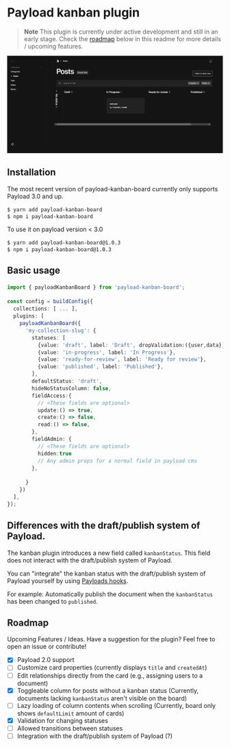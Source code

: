 # Payload kanban plugin

> **Note**
> This plugin is currently under active development and still in an early stage.
> Check the [roadmap](#roadmap) below in this readme for more details / upcoming features.

<picture>
  <source media="(prefers-color-scheme: dark)" src="./preview-dark.png" />
  <source media="(prefers-color-scheme: light)" src="./preview-light.png" />
  <img alt="Shows an image illustrating the payload-kanban-board plugin" src="./preview-dark.png">
</picture>

## Installation

The most recent version of payload-kanban-board currently only supports Payload 3.0 and up.

```shell
$ yarn add payload-kanban-board
$ npm i payload-kanban-board
```

To use it on payload version < 3.0

```shell
$ yarn add payload-kanban-board@1.0.3
$ npm i payload-kanban-board@1.0.3
```

## Basic usage

```typescript
import { payloadKanbanBoard } from 'payload-kanban-board';

const config = buildConfig({
  collections: [ ... ],
  plugins: [
    payloadKanbanBoard({
      'my-collection-slug': {
        statuses: [
          {value: 'draft', label: 'Draft', dropValidation:({user,data})=>return true}, //<dropValidation key is optional>
          {value: 'in-progress', label: 'In Progress'},
          {value: 'ready-for-review', label: 'Ready for review'},
          {value: 'published', label: 'Published'},
        ],
        defaultStatus: 'draft',
        hideNoStatusColumn: false,
        fieldAccess:{
          // <These fields are optional>
          update:() => true,
          create:() => false,
          read:() => false,
        },
        fieldAdmin: {
          // <These fields are optional>
          hidden:true
          // Any admin props for a normal field in payload cms
        },

      }
    })
  ],
});
```

## Differences with the draft/publish system of Payload.

The kanban plugin introduces a new field called `kanbanStatus`. This field does not interact with the draft/publish
system of Payload.

You can "integrate" the kanban status with the draft/publish system of Payload yourself by
using [Payloads hooks](https://payloadcms.com/docs/hooks/overview).

For example: Automatically publish the document when the `kanbanStatus` has been changed to `published`.

<h2 id="roadmap">Roadmap</h2>
Upcoming Features / Ideas. Have a suggestion for the plugin? Feel free to open an issue or contribute!

- [x] Payload 2.0 support
- [ ] Customize card properties (currently displays `title` and `createdAt`)
- [ ] Edit relationships directly from the card (e.g., assigning users to a document)
- [x] Toggleable column for posts without a kanban status (Currently, documents lacking `kanbanStatus` aren't
      visible on the board)
- [ ] Lazy loading of column contents when scrolling (Currently, board only shows `defaultLimit` amount of cards)
- [x] Validation for changing statuses
- [ ] Allowed transitions between statuses
- [ ] Integration with the draft/publish system of Payload (?)
